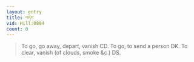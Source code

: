 ```yaml
---
layout: entry
title: འདེང་
vid: Hill:0884
count: 0
---
```

> To go, go away, depart, vanish CD\. To go, to send a person DK\. To clear, vanish (of clouds, smoke &c\.) DS\.



